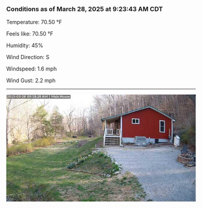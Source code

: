 ### Conditions as of March 28, 2025 at 9:23:43 AM CDT 

Temperature: 70.50 &deg;F

Feels like: 70.50 &deg;F

Humidity: 45%

Wind Direction: S

Windspeed: 1.6 mph

Wind Gust: 2.2 mph

---

<img src="./images/latest.jpeg"/>

